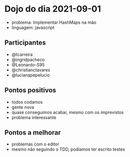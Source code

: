 # Dojo do dia 2021-09-01

- problema: Implementar HashMaps na mão
- linguagem: javascript


## Participantes

- @tcarreira
- @ingridpacheco
- @Leonardo-S95
- @christianctavares
- @lucianapepelucio


## Pontos positivos

- todos codamos
- gente nova
- quase conseguimos acabar, mesmo com os imprevistos
- problema interessante


## Pontos a melhorar

- problemas com o editor
- mesmo não seguindo o TDD, podíamos ter escrito testes
